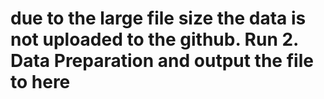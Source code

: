 # due to the large file size the data is not uploaded to the github. Run 2. Data Preparation and output the file to here